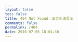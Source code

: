 ```yaml
---
layout: false
toc: false
title: 404 Not Found：该页无法显示
comments: false
permalink: /404
date: 2016-07-05 18:04:30
---
```

<!DOCTYPE HTML>
<html>
<head>
<meta http-equiv="content-type" content="text/html;charset=utf-8;"/>
<meta http-equiv="X-UA-Compatible" content="IE=edge,chrome=1" />
<meta name="robots" content="all" />
<meta name="robots" content="index,follow"/>
<title>公益404页面</title>
</head>
<body>
<script type="text/javascript" src="http://www.qq.com/404/search_children.js" charset="utf-8" homePageUrl="http://dandanlove.com" homePageName="下雨天要逛街"></script>
</body>
</html>